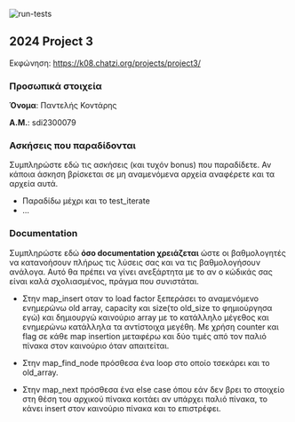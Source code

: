 ![run-tests](../../workflows/run-tests/badge.svg)

## 2024 Project 3

Εκφώνηση: https://k08.chatzi.org/projects/project3/


### Προσωπικά στοιχεία

__Όνομα__: Παντελής Κοντάρης

__Α.Μ.__: sdi2300079

### Ασκήσεις που παραδίδονται

Συμπληρώστε εδώ τις ασκήσεις (και τυχόν bonus) που παραδίδετε. Αν κάποια άσκηση
βρίσκεται σε μη αναμενόμενα αρχεία αναφέρετε και τα αρχεία αυτά.

- Παραδίδω μέχρι και το test_iterate
- ...

### Documentation

Συμπληρώστε εδώ __όσο documentation χρειάζεται__ ώστε οι βαθμολογητές να
κατανοήσουν πλήρως τις λύσεις σας και να τις βαθμολογήσουν ανάλογα. Αυτό θα
πρέπει να γίνει ανεξάρτητα με το αν ο κώδικάς σας είναι καλά σχολιασμένος,
πράγμα που συνιστάται.

- Στην map_insert οταν το load factor ξεπεράσει το αναμενόμενο ενημερώνω old array, capacity και size(το old_size το φημιούργησα εγώ) και δημιουργώ
καινούριο array με το κατάλληλο μέγεθος και ενημερώνω κατάλληλα τα αντίστοιχα μεγέθη.
    Με χρήση counter και flag σε κάθε map insertion μεταφέρω και δύο τιμές από τον παλιό πίνακα στον καινούριο όταν απαιτείται.

- Στην map_find_node πρόσθεσα ένα loop στο οποίο τσεκάρει και το old_array.

- Στην map_next πρόσθεσα ένα else case όπου εάν δεν βρει το στοιχείο στη θέση του αρχικού πίνακα κοιτάει αν υπάρχει παλιό πίνακα, το κάνει insert στον καινούριο πίνακα και το επιστρέφει.
